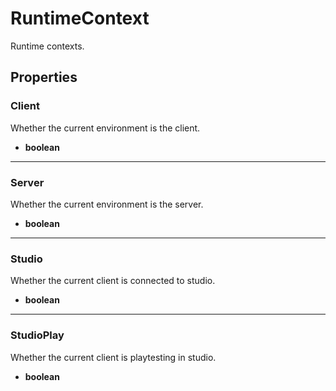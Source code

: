 # RuntimeContext

Runtime contexts.

## Properties

### Client

Whether the current environment is the client.

* **boolean**

---

### Server

Whether the current environment is the server.

* **boolean**

---

### Studio

Whether the current client is connected to studio.

* **boolean**

---

### StudioPlay

Whether the current client is playtesting in studio.

* **boolean**